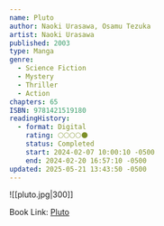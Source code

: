```yaml
---
name: Pluto
author: Naoki Urasawa, Osamu Tezuka
artist: Naoki Urasawa
published: 2003
type: Manga
genre:
  - Science Fiction
  - Mystery
  - Thriller
  - Action
chapters: 65
ISBN: 9781421519180
readingHistory:
  - format: Digital
    rating: 🌕🌕🌕🌕🌑
    status: Completed
    start: 2024-02-07 10:00:10 -0500
    end: 2024-02-20 16:57:10 -0500
updated: 2025-05-21 13:43:50 -0500
---
```


![[pluto.jpg|300]]

Book Link: [Pluto](https://myanimelist.net/manga/745/Pluto)
